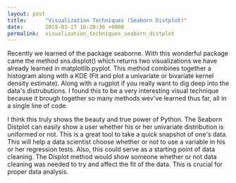 ```yaml
---
layout: post
title:      "Visualization Techniques (Seaborn Distplot)"
date:       2019-03-17 16:20:36 +0000
permalink:  visualization_techniques_seaborn_distplot
---
```



Recently we learned of the package seaborne.  With this wonderful package came the method sns.displot() which returns two visualizations we have already learned in matplotlib.pyplot.  This method combines together a histogram along with a KDE (Fit and plot a univariate or bivariate kernel density estimate).  Along with a rugplot if you really want to dig deep into the data's distrubutions.  I found this to be a very interesting visual technique because it brough together so many methods wev've learned thus far, all in a single line of code.

I think this truly shows the beauty and true power of Python. The Seaborn Distplot can easily show a user whether his or her univariate distribution is uniformed or not.  This is a great tool to take a quick snapshot of one's data.  This will help a data scientist choose whether or not to use a variable in his or her regression tests.  Also, this could serve as a starting point of data cleaning.  The Displot method would show someone whether or not data cleaning was needed to try and affect the fit of the data.  This is crucial for proper data analysis. 
